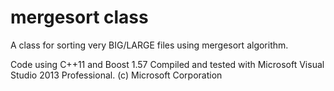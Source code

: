 # mergesort class
A class for sorting very BIG/LARGE files using mergesort algorithm. 

Code using C++11 and Boost 1.57
Compiled and tested with Microsoft Visual Studio 2013 Professional.
(c) Microsoft Corporation
